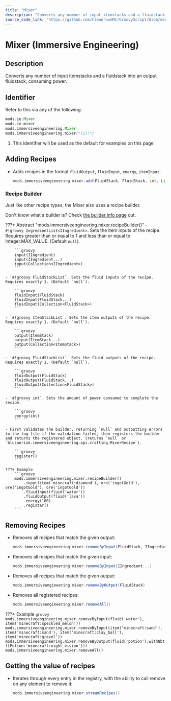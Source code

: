 ```yaml
---
title: "Mixer"
description: "Converts any number of input itemstacks and a fluidstack into an output fluidstack, consuming power."
source_code_link: "https://github.com/CleanroomMC/GroovyScript/blob/master/src/main/java/com/cleanroommc/groovyscript/compat/mods/immersiveengineering/Mixer.java"
---
```


# Mixer (Immersive Engineering)

## Description

Converts any number of input itemstacks and a fluidstack into an output fluidstack, consuming power.

## Identifier

Refer to this via any of the following:

```groovy hl_lines="4"
mods.ie.Mixer
mods.ie.mixer
mods.immersiveengineering.Mixer
mods.immersiveengineering.mixer/*(1)!*/
```

1. This identifier will be used as the default for examples on this page

## Adding Recipes

- Adds recipes in the format `fluidOutput`, `fluidInput`, `energy`, `itemInput`:

    ```groovy
    mods.immersiveengineering.mixer.add(FluidStack, FluidStack, int, List<IIngredient>)
    ```


### Recipe Builder

Just like other recipe types, the Mixer also uses a recipe builder.

Don't know what a builder is? Check [the builder info page](../../../groovy/builder.md) out.

???+ Abstract "mods.immersiveengineering.mixer.recipeBuilder()"
    - `#!groovy IngredientList<IIngredient>`. Sets the item inputs of the recipe. Requires greater than or equal to 1 and less than or equal to Integer.MAX_VALUE. (Default `null`).

        ```groovy
        input(IIngredient)
        input(IIngredient...)
        input(Collection<IIngredient>)
        ```

    - `#!groovy FluidStackList`. Sets the fluid inputs of the recipe. Requires exactly 1. (Default `null`).

        ```groovy
        fluidInput(FluidStack)
        fluidInput(FluidStack...)
        fluidInput(Collection<FluidStack>)
        ```

    - `#!groovy ItemStackList`. Sets the item outputs of the recipe. Requires exactly 1. (Default `null`).

        ```groovy
        output(ItemStack)
        output(ItemStack...)
        output(Collection<ItemStack>)
        ```

    - `#!groovy FluidStackList`. Sets the fluid outputs of the recipe. Requires exactly 1. (Default `null`).

        ```groovy
        fluidOutput(FluidStack)
        fluidOutput(FluidStack...)
        fluidOutput(Collection<FluidStack>)
        ```

    - `#!groovy int`. Sets the amount of power consumed to complete the recipe.

        ```groovy
        energy(int)
        ```

    - First validates the builder, returning `null` and outputting errors to the log file if the validation failed, then registers the builder and returns the registered object. (returns `null` or `blusunrize.immersiveengineering.api.crafting.MixerRecipe`).

        ```groovy
        register()
        ```

    ???+ Example
        ```groovy
        mods.immersiveengineering.mixer.recipeBuilder()
            .input(item('minecraft:diamond'), ore('ingotGold'), ore('ingotGold'), ore('ingotGold'))
            .fluidInput(fluid('water'))
            .fluidOutput(fluid('lava'))
            .energy(100)
            .register()
        ```



## Removing Recipes

- Removes all recipes that match the given output:

    ```groovy
    mods.immersiveengineering.mixer.removeByInput(FluidStack, IIngredient...)
    ```

- Removes all recipes that match the given input:

    ```groovy
    mods.immersiveengineering.mixer.removeByInput(IIngredient...)
    ```

- Removes all recipes that match the given output:

    ```groovy
    mods.immersiveengineering.mixer.removeByOutput(FluidStack)
    ```

- Removes all registered recipes:

    ```groovy
    mods.immersiveengineering.mixer.removeAll()
    ```

???+ Example
    ```groovy
    mods.immersiveengineering.mixer.removeByInput(fluid('water'), item('minecraft:speckled_melon'))
    mods.immersiveengineering.mixer.removeByInput(item('minecraft:sand'), item('minecraft:sand'), item('minecraft:clay_ball'), item('minecraft:gravel'))
    mods.immersiveengineering.mixer.removeByOutput(fluid('potion').withNbt([Potion:'minecraft:night_vision']))
    mods.immersiveengineering.mixer.removeAll()
    ```

## Getting the value of recipes

- Iterates through every entry in the registry, with the ability to call remove on any element to remove it:

    ```groovy
    mods.immersiveengineering.mixer.streamRecipes()
    ```
